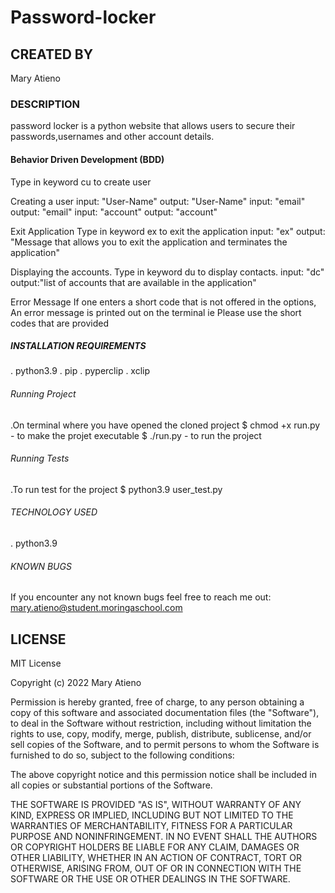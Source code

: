 # Password-locker

## CREATED BY

Mary Atieno

### DESCRIPTION

password locker is a python website that allows users to secure their passwords,usernames and other account details.

#### Behavior Driven Development (BDD)

Type in keyword cu to create user

Creating a user
input: "User-Name" output: "User-Name" input: "email" output: "email" input: "account" output: "account"

Exit Application
Type in keyword ex to exit the application input: "ex" output: "Message that allows you to exit the application and terminates the application"

Displaying the accounts.
Type in keyword du to display contacts. input: "dc" output:"list of accounts that are available in the application"

Error Message
If one enters a short code that is not offered in the options, An error message is printed out on the terminal ie Please use the short codes that are provided

##### INSTALLATION REQUIREMENTS

. python3.9
. pip
. pyperclip
. xclip

###### Running Project

.On terminal where you have opened the cloned project
$ chmod +x run.py - to make the projet executable
$ ./run.py - to run the project

###### Running Tests

.To run test for the project
$ python3.9 user_test.py

###### TECHNOLOGY USED

. python3.9

###### KNOWN BUGS

If you encounter any not known bugs feel free to reach me out: mary.atieno@student.moringaschool.com

## LICENSE

MIT License

Copyright (c) 2022 Mary Atieno

Permission is hereby granted, free of charge, to any person obtaining a copy
of this software and associated documentation files (the "Software"), to deal
in the Software without restriction, including without limitation the rights
to use, copy, modify, merge, publish, distribute, sublicense, and/or sell
copies of the Software, and to permit persons to whom the Software is
furnished to do so, subject to the following conditions:

The above copyright notice and this permission notice shall be included in all
copies or substantial portions of the Software.

THE SOFTWARE IS PROVIDED "AS IS", WITHOUT WARRANTY OF ANY KIND, EXPRESS OR
IMPLIED, INCLUDING BUT NOT LIMITED TO THE WARRANTIES OF MERCHANTABILITY,
FITNESS FOR A PARTICULAR PURPOSE AND NONINFRINGEMENT. IN NO EVENT SHALL THE
AUTHORS OR COPYRIGHT HOLDERS BE LIABLE FOR ANY CLAIM, DAMAGES OR OTHER
LIABILITY, WHETHER IN AN ACTION OF CONTRACT, TORT OR OTHERWISE, ARISING FROM,
OUT OF OR IN CONNECTION WITH THE SOFTWARE OR THE USE OR OTHER DEALINGS IN THE
SOFTWARE.
